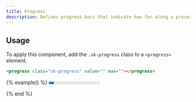 ```yaml
---
title: Progress
description: Defines progress bars that indicate how far along a process is.
---
```


## Usage

To apply this component, add the `.uk-progress` class to a `<progress>` element.

```html
<progress class="uk-progress" value="" max=""></progress>
```

{% example() %}
<progress id="js-progressbar" class="uk-progress" value="10" max="100"></progress>

<script>

    UIkit.util.ready(function () {

        var bar = document.getElementById('js-progressbar');

        var animate = setInterval(function () {

            bar.value += 10;

            if (bar.value >= bar.max) {
                clearInterval(animate);
            }

        }, 1000);

    });

</script>

{% end %}
